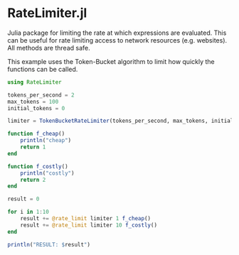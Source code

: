 # RateLimiter.jl
Julia package for limiting the rate at which expressions are evaluated.  This can be
useful for rate limiting access to network resources (e.g. websites).  All methods are
thread safe.

This example uses the Token-Bucket algorithm to limit how quickly the functions can be called.

```julia
using RateLimiter

tokens_per_second = 2
max_tokens = 100
initial_tokens = 0

limiter = TokenBucketRateLimiter(tokens_per_second, max_tokens, initial_tokens)

function f_cheap()
    println("cheap")
    return 1
end

function f_costly()
    println("costly")
    return 2
end

result = 0

for i in 1:10
    result += @rate_limit limiter 1 f_cheap()
    result += @rate_limit limiter 10 f_costly()
end

println("RESULT: $result")
```
